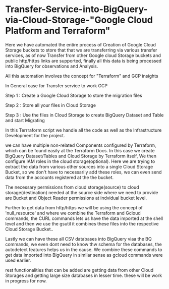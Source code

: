 # Transfer-Service-into-BigQuery-via-Cloud-Storage-"Google Cloud Platform and Terraform"
Here we have automated the entire process of Creation of Google Cloud Storage buckets to store that that we are transferring via various transfer services, as of now Transfer from other Google cloud Storage buckets and public http/https links are supported, finally all this data is being processed into BigQuery for observations and Analysis.

All this automation involves the concept for "Terraform" and GCP insights

In General case for Transfer service to work GCP

Step 1 :  Create a Google Cloud Storage to store the migration files

Step 2 :  Store all your files in Cloud Storage

Step 3 :  Use the files in Cloud Storage to create BigQuery Dataset and Table and start Migrating

In this Terrraform script we handle all the code as well as the Infrastructure Development for the project.

we can have multiple non-related Components configured by Terraform, which can be found easily at the Terraform Docs. In this case we create BigQuery Dataset/Tables and Cloud Storage by Terraform itself, We then configure IAM roles in the cloud storage(optional). Here we are trying to extract the data from various other sources into a single Cloud Storage Bucket, so we don't have to necessarily add these roles, we can even send data from the accounts registered at the the bucket.

The necessary permissions from cloud storage(source) to cloud storage(destination) needed at the source side where we need to provide are Bucket and Object Reader permissions at indvidual bucket level.

Further to get data from http/https we will be using the concept of 'null_resource' and <local-exec> where we combine the Terraform and Gcloud commands, the CURL commands lets us have the data imported at the shell level and then we use the gsutil it combines these files into the respective Cloud Storage Bucket..
  
Lastly we can have these all CSV databases into BigQuery viaa the BQ commands, we even dont need to know thw schema for the databases, the autodetect features helps us in the cause. We combine these commands to get data imported into BigQuery in similar sense as gcloud commands were used earlier.

rest functionalities that can be added are getting data from other Cloud Storages and getting large size databases in lesser time.
these will be work in progress for now.
